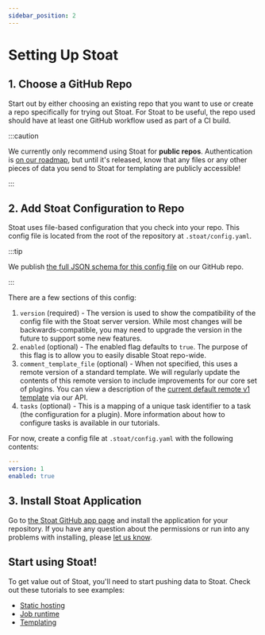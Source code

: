 ```yaml
---
sidebar_position: 2
---
```


# Setting Up Stoat

## 1. Choose a GitHub Repo

Start out by either choosing an existing repo that you want to use or create a repo specifically for trying out Stoat.
For Stoat to be useful, the repo used should have at least one GitHub workflow used as part of a CI build.

:::caution

We currently only recommend using Stoat for **public repos**. Authentication is [on our roadmap](roadmap), but until it's released,
know that any files or any other pieces of data you send to Stoat for templating are publicly accessible! 

:::

## 2. Add Stoat Configuration to Repo

Stoat uses file-based configuration that you check into your repo. This config file is located from the root of the repository at `.stoat/config.yaml`.

:::tip

We publish [the full JSON schema for this config file](https://github.com/stoat-dev/stoat-action/blob/main/src/schemas/stoatConfigSchema.json) on our GitHub repo. 

:::

There are a few sections of this config:

1. `version` (required) - The version is used to show the compatibility of the config file with the Stoat server version. 
While most changes will be backwards-compatible, you may need to upgrade the version in the future to support some new features.
2. `enabled` (optional) - The enabled flag defaults to `true`. The purpose of this flag is to allow you to easily disable Stoat repo-wide.
3. `comment_template_file` (optional) - When not specified, this uses a remote version of a standard template. We will regularly update the contents of this remote version to include
improvements for our core set of plugins. You can view a description of the [current default remote v1 template](https://www.stoat.dev/api/templates?stoatConfigVersion=1) via our API.
4. `tasks` (optional) - This is a mapping of a unique task identifier to a task (the configuration for a plugin). More information about how to configure tasks is available in our tutorials.

For now, create a config file at `.stoat/config.yaml` with the following contents:
```yaml
---
version: 1
enabled: true
```

## 3. Install Stoat Application

Go to [the Stoat GitHub app page](https://github.com/apps/stoat-app/) and install the application for your repository. If you have any question about the permissions
or run into any problems with installing, please [let us know](mailto:contact@stoat.dev).

## Start using Stoat!

To get value out of Stoat, you'll need to start pushing data to Stoat. Check out these tutorials to see examples:

- [Static hosting](tutorials/static-hosting)
- [Job runtime](tutorials/job-runtime)
- [Templating](tutorials/templating)
